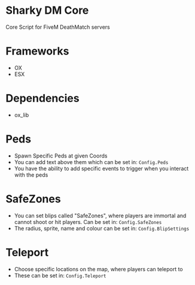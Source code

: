 # Sharky DM Core
Core Script for FiveM DeathMatch servers

# Frameworks
- OX
- ESX

# Dependencies

- ox_lib

# Peds

- Spawn Specific Peds at given Coords
- You can add text above them which can be set in: `Config.Peds`
- You have the ability to add specific events to trigger when you interact with the peds

# SafeZones

- You can set blips called "SafeZones", where players are immortal and cannot shoot or hit players. Can be set in: `Config.SafeZones`
- The radius, sprite, name and colour can be set in: `Config.BlipSettings`

# Teleport

- Choose specific locations on the map, where players can teleport to
- These can be set in: `Config.Teleport`



